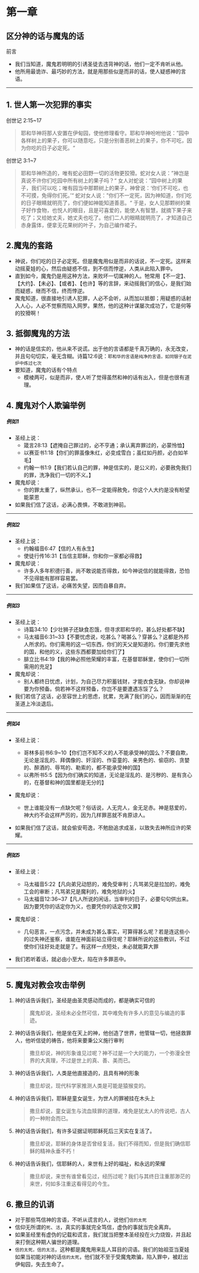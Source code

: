 # 第一章 

## 区分神的话与魔鬼的话
前言

 - 我们当知道，魔鬼若明明的引诱圣徒去违背神的话，他们一定不肯听从他。
 - 他所用最诡诈、最巧妙的方法，就是用那些似是而非的话，使人疑惑神的言语。
 ---

 ## 1. 世人第一次犯罪的事实
 创世记 2:15~17
 > 耶和华神将那人安置在伊甸园，使他修理看守。耶和华神吩咐他说：”园中各样树上的果子，你可以随意吃，只是分别善恶树上的果子，你不可吃，因为你吃的日子必定死。“

 创世记 3:1~7

 > 耶和华神所造的，唯有蛇必田野一切的活物更狡猾。蛇对女人说：”神岂是真说不许你们吃园中所有树上的果子吗？“ 女人对蛇说：”园中树上的果子，我们可以吃；唯有园当中那颗树上的果子，神曾说：‘你们不可吃，也不可摸，免得你们死。’“ 蛇对女人说：”你们不一定死，因为神知道，你们吃的日子眼睛就明亮了，你们便如神能知道善恶。“ 于是，女人见那颗树的果子好作食物，也悦人的眼目，且是可喜爱的，能使人有智慧，就摘下果子来吃了；又给她丈夫，她丈夫也吃了。他们二人的眼睛就明亮了，才知道自己赤身露体，便拿无花果树的叶子，为自己编作裙子。

 ## 2.魔鬼的套路
 - 神说，你们吃的日子必定死。但是魔鬼用似是而非的话说，不一定死。这样来动摇夏娃的心，然后由疑惑不信，到不信而悖逆，人类从此陷入罪中。
 - 直到如今，魔鬼仍是用这种方法，来败坏一切属神的人。牠常用【不一定】、【大约】、【未必】、【或者】、【也许】等的言辞，来动摇我们的信心，是我们始而疑惑，继而不信，终而悖逆。
 - 魔鬼知道，很直接地引诱人犯罪，人必不会听，从而加以抵御；用疑惑的话射入人心，人必不觉察而陷入网罗。果然，他的这种计谋屡次成功了，它是何等的狡猾啊！

 ## 3. 抵御魔鬼的方法
 - 神的话是信实的，他从来不说谎。出于他的言语都是千真万确的，永无改变，并且句句切实，毫无含糊。诗篇12:6说：`耶和华的言语是纯净的言语，如同银子在泥炉中炼过七次`
 - 要知道，魔鬼的话有个特点
    - 模棱两可，似是而非，使人听了觉得虽然和神的话有出入，但是也很有道理。
## 4. 魔鬼对个人欺骗举例
##### 例如1
- 圣经上说：
    - 箴言28:13【遮掩自己罪过的，必不亨通；承认离弃罪过的，必蒙怜恤】
    - 以赛亚书1:18【你们的罪虽像朱红，必变成雪白；虽红如丹颜，必白如羊毛】
    - 约翰一书1:9【我们若认自己的罪，神是信实的，是公义的，必要赦免我们的罪，洗净我们一切的不义。】
- 魔鬼却说：
  - 你的罪太重了，纵然承认，也不一定能得赦免，你这个人大约是没有盼望能蒙恩
- 如果我们信了这话，必满心畏惧，不敢进到神前。
---
##### 例如2
- 圣经上说：
    - 约翰福音6:47【信的人有永生】
    - 使徒行传16:31【当信主耶稣，你和你一家都必得救】
- 魔鬼却说：
    - 许多人多年积德行善，尚不敢说能否得救，如今神说信的就能得救，恐怕不见得能有那样容易罢。
- 我们如果信了这话，必痛苦失望，因而自暴自弃。
---
##### 例如3
- 圣经上说：
    - 诗篇34:10【少壮狮子还缺食忍饿，但寻求耶和华的，甚么好处都不缺】
    - 马太福音6:31~33【不要忧虑说，吃甚么？喝甚么？穿甚么？这都是外邦人所求的。你们需用的这一切东西，你们的天父是知道的。你们要先求他的国，和他的义，这些东西都要加给你们了】
    - 腓立比书4:19【我的神必照他荣耀的丰富，在基督耶稣里，使你们一切所需用的充足】
- 魔鬼却说：
    - 别人都终日忧虑，计划，为自己尽力积蓄钱财，才能衣食无缺，你却说神要为你预备。倘若神不这样预备，你岂不是要遭遇冻馁了么？
- 我们若信了这话，必至容世上的思虑，扰累，充满了我们的心，因而渐渐的在圣道上冷淡退后。
---
##### 例如4
- 圣经上说：
    - 哥林多前书6:9~10【你们岂不知不义的人不能承受神的国么？不要自欺，无论是淫乱的、拜偶像的、奸淫的、作娈童的、亲男色的、偷窃的、贪婪的、醉酒的、辱骂的、勒索的，都不能承受神的国】
    - 以弗所书5:5【因为你们确实的知道，无论是淫乱的、是污秽的、是有贪心的，在基督和神的国里都是无分的】
- 魔鬼却说：
    - 世上谁能没有一点缺欠呢？俗话说，人无完人，金无足赤。神是慈爱的，神大约不会这样严厉的，因为几样罪恶就不肯原谅人。

- 如果我们信了这话，就会偷安苟逸，不勉励追求成圣，以致失去神所应许的荣耀。
---
##### 例如5
- 圣经上说：
    - 马太福音5:22【凡向弟兄动怒的，难免受审判；凡骂弟兄是拉加的，难免工会的审断；凡骂弟兄是魔利的，难免地狱的火】
    - 马太福音12:36~37【凡人所说的闲话，当审判的日子，必要句句供出来。因为要凭你的话定你为义，也要凭你的话定你又罪】

- 魔鬼却说：
    - 几句恶言，一点污念，并未成为甚么事实，可算得甚么呢？若是连这些小的过失神还鉴察，谁能在神面前站立得住呢？耶稣所说的这些教训，不过使你们往好处走就是了。有这样一点短处，未必就能算大罪
- 我们若听着话，就必由小至大，陷在许多罪恶中。

---
## 5. 魔鬼对教会攻击举例
1. 神的话告诉我们，圣经是由圣灵感动而成的，都是确实可信的
   > 魔鬼却说，圣经未必全然可信，其中难免有许多人的意见与编造的事迹。

2. 神的话告诉我们，他是坐在天上的神，他创造了世界，他管辖一切，他拯救罪人，他听信徒的祷告，他将来要秉公义施行审判
   > 撒旦却说，神的形象谁见过呢？神不过是一个大的能力，一个弥漫全世界的大真理，不过是世上的真、善、美而已。
3. 神的话告诉我们，人类是他直接造的，且具有神的形象
    > 撒旦却说，现代科学家推测人类是可能是猿猴变的。
4. 神的话告诉我们，耶稣是童女诞生，为世人的罪被挂在木头上
    > 撒旦却说，童女诞生与流血赎罪的道理，难免是犹太人的传说吧，古人的一种附会而已。
5. 神的话告诉我们，有许多证据证明耶稣死后三天实在复活了。
    > 撒旦却说，耶稣的身体是否曾经复活，我们不得而知，但是我们确信耶稣的精神永垂不朽！
6. 神的话告诉我们，信耶稣的人，来世有上好的福祉，和永远的荣耀
    > 撒旦却说，来世有谁曾看见过，经历过呢？我们与其终日注重那渺茫的来世，何如多注重这看得见的今生。

## 6. 撒旦的讥诮
- 对于那些笃信神的言语，不听从谎言的人，说他们`信的太死`
- 信仰无所谓的`死`、`活`，真实的事就完全笃信，虚伪的事就当完全离弃。
- 如果圣经里有虚伪的记载和谎言，我们就当把整本圣经投在火力烧毁，并且起来打倒这种期人骗世的道理。
- `信的太死，信的太活`，这种都是魔鬼用来乱人耳目的词语。我们的始祖亚当夏娃如果当初能对神的话`信的太死`，他们就不至于受魔鬼欺骗，陷入罪中，被赶出伊甸园，失去生命了。
